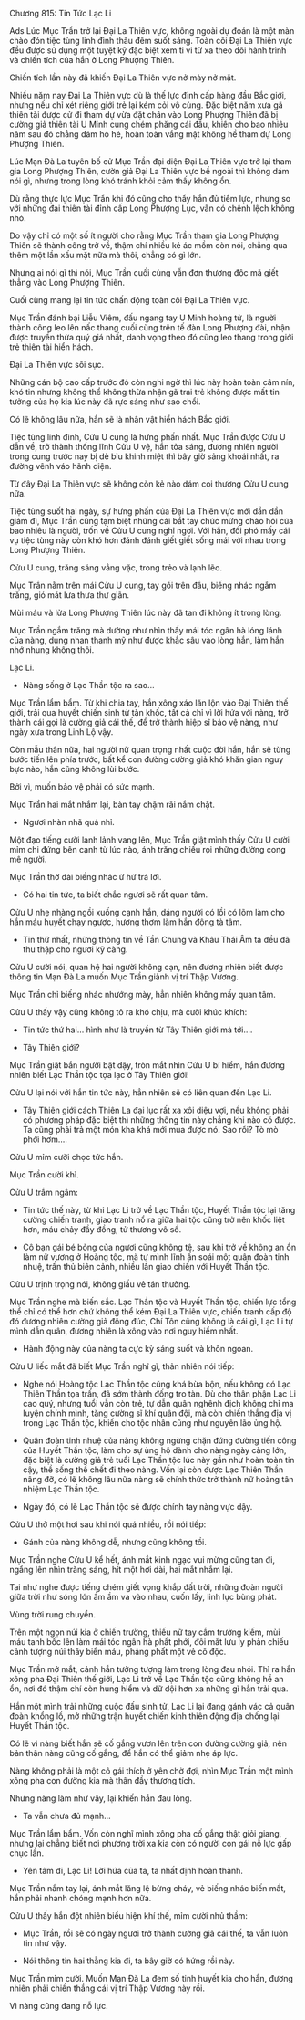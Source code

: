 




Chương 815: Tin Tức Lạc Li


Ads Lúc Mục Trần trở lại Đại La Thiên vực, không ngoài dự đoán là một màn chào đón tiệc tùng linh đình thâu đêm suốt sáng. Toàn cõi Đại La Thiên vực đều được sử dụng một tuyệt kỹ đặc biệt xem ti vi từ xa theo dõi hành trình và chiến tích của hắn ở Long Phượng Thiên.

Chiến tích lần này đã khiến Đại La Thiên vực nở mày nở mặt.

Nhiều năm nay Đại La Thiên vực dù là thế lực đỉnh cấp hàng đầu Bắc giới, nhưng nếu chỉ xét riêng giới trẻ lại kém cỏi vô cùng. Đặc biệt năm xưa gã thiên tài được cử đi tham dự vừa đặt chân vào Long Phượng Thiên đã bị cường giả thiên tài U Minh cung chém phăng cái đầu, khiến cho bao nhiêu năm sau đó chẳng dám hó hé, hoàn toàn vắng mặt không hề tham dự Long Phượng Thiên.

Lúc Mạn Đà La tuyên bố cử Mục Trần đại diện Đại La Thiên vực trở lại tham gia Long Phượng Thiên, cườn giả Đại La Thiên vực bề ngoài thì không dám nói gì, nhưng trong lòng khó tránh khỏi cảm thấy không ổn.

Dù rằng thực lực Mục Trần khi đó cũng cho thấy hắn đủ tiềm lực, nhưng so với những đại thiên tài đỉnh cấp Long Phượng Lục, vẫn có chênh lệch không nhỏ.

Do vậy chỉ có một số ít người cho rằng Mục Trần tham gia Long Phượng Thiên sẽ thành công trở về, thậm chí nhiều kẻ ác mồm còn nói, chẳng qua thêm một lần xấu mặt nữa mà thôi, chẳng có gì lớn.

Nhưng ai nói gì thì nói, Mục Trần cuối cùng vẫn đơn thương độc mã giết thẳng vào Long Phượng Thiên.

Cuối cùng mang lại tin tức chấn động toàn cõi Đại La Thiên vực.

Mục Trần đánh bại Liễu Viêm, đấu ngang tay U Minh hoàng tử, là người thành công leo lên nấc thang cuối cùng trên tế đàn Long Phượng đài, nhận được truyền thừa quý giá nhất, danh vọng theo đó cũng leo thang trong giới trẻ thiên tài hiển hách.

Đại La Thiên vực sôi sục.

Những cán bộ cao cấp trước đó còn nghi ngờ thì lúc này hoàn toàn câm nín, khó tin nhưng không thể không thừa nhận gã trai trẻ không được mất tin tưởng của họ kia lúc này đã rực sáng như sao chổi.

Có lẽ không lâu nữa, hắn sẽ là nhân vật hiển hách Bắc giới.

Tiệc tùng linh đình, Cửu U cung là hưng phấn nhất. Mục Trần được Cửu U dẫn về, trở thành thống lĩnh Cửu U vệ, hắn tỏa sáng, đương nhiên người trong cung trước nay bị dè bỉu khinh miệt thì bây giờ sảng khoái nhất, ra đường vênh váo hãnh diện.

Từ đây Đại La Thiên vực sẽ không còn kẻ nào dám coi thường Cửu U cung nữa.

Tiệc tùng suốt hai ngày, sự hưng phấn của Đại La Thiên vực mới dần dần giảm đi, Mục Trần cũng tạm biệt những cái bắt tay chúc mừng chào hỏi của bao nhiêu là người, trốn về Cửu U cung nghỉ ngơi. Với hắn, đối phó mấy cái vụ tiệc tùng này còn khó hơn đánh đánh giết giết sống mái với nhau trong Long Phượng Thiên.

Cửu U cung, trăng sáng vằng vặc, trong trẻo và lạnh lẽo.

Mục Trần nằm trên mái Cửu U cung, tay gối trên đầu, biếng nhác ngắm trăng, gió mát lưa thưa thư giãn.

Mùi máu và lửa Long Phượng Thiên lúc này đã tan đi không ít trong lòng.

Mục Trần ngắm trăng mà dường như nhìn thấy mái tóc ngân hà lóng lánh của nàng, dung nhan thanh mỹ như được khắc sâu vào lòng hắn, làm hắn nhớ nhung không thôi.

Lạc Li.

- Nàng sống ở Lạc Thần tộc ra sao...

Mục Trần lẩm bẩm. Từ khi chia tay, hắn xông xáo lăn lộn vào Đại Thiên thế giới, trải qua huyết chiến sinh tử tàn khốc, tất cả chỉ vì lời hứa với nàng, trở thành cái gọi là cường giả cái thế, để trở thành hiệp sĩ bảo vệ nàng, như ngày xưa trong Linh Lộ vậy.

Còn mẫu thân nữa, hai người nữ quan trọng nhất cuộc đời hắn, hắn sẽ từng bước tiến lên phía trước, bất kể con đường cường giả khó khăn gian nguy bực nào, hắn cũng không lùi bước.

Bởi vì, muốn bảo vệ phải có sức mạnh.

Mục Trần hai mắt nhắm lại, bàn tay chậm rãi nắm chặt.

- Ngươi nhàn nhã quá nhỉ.

Một đạo tiếng cười lanh lảnh vang lên, Mục Trần giật mình thấy Cửu U cười mỉm chi đứng bên cạnh từ lúc nào, ánh trăng chiếu rọi những đường cong mê người.

Mục Trần thờ dài biếng nhác ừ hử trả lời.

- Có hai tin tức, ta biết chắc ngươi sẽ rất quan tâm.

Cửu U nhẹ nhàng ngồi xuống cạnh hắn, dáng người có lồi có lõm làm cho hắn máu huyết chạy ngược, hương thơm làm hắn động tà tâm.

- Tin thứ nhất, những thông tin về Tần Chung và Khâu Thái Âm ta đều đã thu thập cho ngươi kỹ càng.

Cửu U cười nói, quan hệ hai người không cạn, nên đương nhiên biết được thông tin Mạn Đà La muốn Mục Trần giành vị trí Thập Vương.

Mục Trần chỉ biếng nhác nhướng mày, hẳn nhiên không mấy quan tâm.

Cửu U thấy vậy cũng không tỏ ra khó chịu, mà cười khúc khích:

- Tin tức thứ hai... hình như là truyền từ Tây Thiên giới mà tới....

- Tây Thiên giới?

Mục Trần giật bắn người bật dậy, tròn mắt nhìn Cửu U bí hiểm, hắn đương nhiên biết Lạc Thần tộc tọa lạc ở Tây Thiên giới!

Cửu U lại nói với hắn tin tức này, hẳn nhiên sẽ có liên quan đến Lạc Li.

- Tây Thiên giới cách Thiên La đại lục rất xa xôi diệu vợi, nếu không phải có phương pháp đặc biệt thì những thông tin này chẳng khi nào có được. Ta cũng phải trả một món kha khá mới mua được nó. Sao rồi? Tò mò phởi hơm....

Cửu U mỉm cười chọc tức hắn.

Mục Trần cười khì.

Cửu U trầm ngâm:

- Tin tức thế này, từ khi Lạc Li trở về Lạc Thần tộc, Huyết Thần tộc lại tăng cường chiến tranh, giao tranh nổ ra giữa hai tộc cũng trở nên khốc liệt hơn, máu chảy đầy đồng, tử thương vô số.

- Cô bạn gái bé bỏng của ngươi cũng không tệ, sau khi trở về không an ổn làm nữ vương ở Hoàng tộc, mà tự mình lĩnh ấn soái một quân đoàn tinh nhuệ, trấn thủ biên cảnh, nhiều lần giao chiến với Huyết Thần tộc.

Cửu U trịnh trọng nói, không giấu vẻ tán thưởng.

Mục Trần nghe mà biến sắc. Lạc Thần tộc và Huyết Thần tộc, chiến lực tổng thể chỉ có thể hơn chứ không thể kém Đại La Thiên vực, chiến tranh cấp độ đó đương nhiên cường giả đông đúc, Chí Tôn cũng không là cái gì, Lạc Li tự mình dẫn quân, đương nhiên là xông vào nơi nguy hiểm nhất.

- Hành động này của nàng ta cực kỳ sáng suốt và khôn ngoan.

Cửu U liếc mắt đã biết Mục Trần nghĩ gì, thản nhiên nói tiếp:

- Nghe nói Hoàng tộc Lạc Thần tộc cũng khá bừa bộn, nếu không có Lạc Thiên Thần tọa trấn, đã sớm thành đống tro tàn. Dù cho thân phận Lạc Li cao quý, nhưng tuổi vẫn còn trẻ, tự dẫn quân nghênh địch không chỉ ma luyện chính mình, tăng cường sĩ khí quân đội, mà còn chiến thắng địa vị trong Lạc Thần tộc, khiến cho tộc nhân cũng như nguyên lão ủng hộ.

- Quân đoàn tinh nhuệ của nàng không ngừng chặn đứng đường tiến công của Huyết Thần tộc, làm cho sự ủng hộ dành cho nàng ngày càng lớn, đặc biệt là cường giả trẻ tuổi Lạc Thần tộc lúc này gần như hoàn toàn tin cậy, thề sống thề chết đi theo nàng. Vốn lại còn được Lạc Thiên Thần nâng đỡ, có lẽ không lâu nữa nàng sẽ chính thức trở thành nữ hoàng tân nhiệm Lạc Thần tộc.

- Ngày đó, có lẽ Lạc Thần tộc sẽ được chính tay nàng vực dậy.

Cửu U thở một hơi sau khi nói quá nhiều, rồi nói tiếp:

- Gánh của nàng không dễ, nhưng cũng không tồi.

Mục Trần nghe Cửu U kể hết, ánh mắt kinh ngạc vui mừng cũng tan đi, ngẩng lên nhìn trăng sáng, hít một hơi dài, hai mắt nhắm lại.

Tai như nghe được tiếng chém giết vọng khắp đất trời, những đoàn người giữa trời như sóng lớn ầm ầm va vào nhau, cuốn lấy, linh lực bùng phát.

Vùng trời rung chuyển.

Trên một ngọn núi kia ở chiến trường, thiếu nữ tay cầm trường kiếm, mùi máu tanh bốc lên làm mái tóc ngân hà phất phới, đôi mắt lưu ly phản chiếu cảnh tượng núi thây biển máu, phảng phất một vẻ cô độc.

Mục Trần mở mắt, cảnh hắn tưởng tượng làm trong lòng đau nhói. Thì ra hắn xông pha Đại Thiên thế giới, Lạc Li trở về Lạc Thần tộc cũng không hề an ổn, nơi đó thậm chí còn hung hiểm và dữ dội hơn xa những gì hắn trải qua.

Hắn một mình trải những cuộc đấu sinh tử, Lạc Li lại đang gánh vác cả quân đoàn khổng lồ, mở những trận huyết chiến kinh thiên động địa chống lại Huyết Thần tộc.

Có lẽ vì nàng biết hắn sẽ cố gắng vươn lên trên con đường cường giả, nên bản thân nàng cũng cố gắng, để hắn có thể giảm nhẹ áp lực.

Nàng không phải là một cô gái thích ở yên chờ đợi, nhìn Mục Trần một mình xông pha con đường kia mà thân đầy thương tích.

Nhưng nàng làm như vậy, lại khiến hắn đau lòng.

- Ta vẫn chưa đủ mạnh...

Mục Trần lẩm bẩm. Vốn còn nghĩ mình xông pha cố gắng thật giỏi giang, nhưng lại chẳng biết nơi phương trời xa kia còn có người con gái nỗ lực gấp chục lần.

- Yên tâm đi, Lạc Li! Lời hứa của ta, ta nhất định hoàn thành.

Mục Trần nắm tay lại, ánh mắt lăng lệ bừng cháy, vẻ biếng nhác biến mất, hắn phải nhanh chóng mạnh hơn nữa.

Cửu U thấy hắn đột nhiên biểu hiện khí thế, mỉm cười nhủ thầm:

- Mục Trần, rồi sẽ có ngày ngươi trở thành cường giả cái thế, ta vẫn luôn tin như vậy.

- Nói thông tin hai thằng kia đi, ta bây giờ có hứng rồi này.

Mục Trần mỉm cười. Muốn Mạn Đà La đem số tinh huyết kia cho hắn, đương nhiên phải chiến thắng cái vị trí Thập Vương này rồi.

Vì nàng cũng đang nỗ lực.




